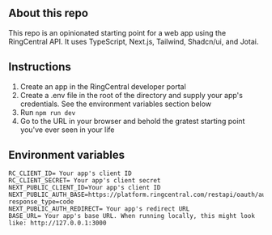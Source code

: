 ## About this repo
This repo is an opinionated starting point for a web app using the RingCentral API. It uses TypeScript, Next.js, Tailwind, Shadcn/ui, and Jotai.

## Instructions
1. Create an app in the RingCentral developer portal
2. Create a .env file in the root of the directory and supply your app's credentials. See the environment variables section below
3. Run `npm run dev`
4. Go to the URL in your browser and behold the gratest starting point you've ever seen in your life

## Environment variables
```
RC_CLIENT_ID= Your app's client ID
RC_CLIENT_SECRET= Your app's client secret
NEXT_PUBLIC_CLIENT_ID=Your app's client ID
NEXT_PUBLIC_AUTH_BASE=https://platform.ringcentral.com/restapi/oauth/authorize?response_type=code
NEXT_PUBLIC_AUTH_REDIRECT= Your app's redirect URL
BASE_URL= Your app's base URL. When running locally, this might look like: http://127.0.0.1:3000
```

